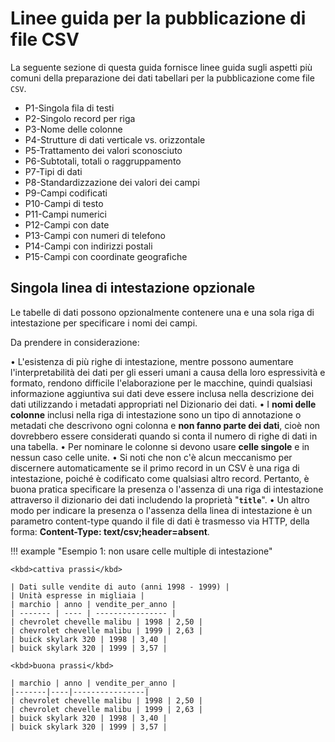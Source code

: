 # Linee guida per la pubblicazione di file CSV

La seguente sezione di questa guida fornisce linee guida sugli aspetti più comuni della preparazione dei dati tabellari per la pubblicazione come file `CSV`.

- P1-Singola fila di testi 
- P2-Singolo record per riga 
- P3-Nome delle colonne
- P4-Strutture di dati verticale vs. orizzontale
- P5-Trattamento dei valori sconosciuto
- P6-Subtotali, totali o raggruppamento
- P7-Tipi di dati 
- P8-Standardizzazione dei valori dei campi 
- P9-Campi codificati
- P10-Campi di testo
- P11-Campi numerici 
- P12-Campi con date
- P13-Campi con numeri di telefono
- P14-Campi con indirizzi postali
- P15-Campi con coordinate geografiche


## Singola linea di intestazione opzionale
Le tabelle di dati possono opzionalmente contenere una e una sola riga di intestazione per specificare i nomi dei campi.

Da prendere in considerazione:

• L'esistenza di più righe di intestazione, mentre possono aumentare l'interpretabilità dei dati per gli esseri umani a causa della loro espressività e formato, rendono difficile l'elaborazione per le macchine, quindi qualsiasi informazione aggiuntiva sui dati deve essere inclusa nella descrizione dei dati utilizzando i metadati appropriati nel Dizionario dei dati.
• I **nomi delle colonne** inclusi nella riga di intestazione sono un tipo di annotazione o metadati che descrivono ogni colonna e **non fanno parte dei dati**, cioè non dovrebbero essere considerati quando si conta il numero di righe di dati in una tabella.
• Per nominare le colonne si devono usare **celle singole** e in nessun caso celle unite.
• Si noti che non c'è alcun meccanismo per discernere automaticamente se il primo record in un CSV è una riga di intestazione, poiché è codificato come qualsiasi altro record. Pertanto, è buona pratica specificare la presenza o l'assenza di una riga di intestazione attraverso il dizionario dei dati includendo la proprietà "**`title`**".
• Un altro modo per indicare la presenza o l'assenza della linea di intestazione è un parametro content-type quando il file di dati è trasmesso via HTTP, della forma: **Content-Type: text/csv;header=absent**.

!!! example "Esempio 1: non usare celle multiple di intestazione"
    
    <kbd>cattiva prassi</kbd>
    
    | Dati sulle vendite di auto (anni 1998 - 1999) |
    | Unità espresse in migliaia |
    | marchio | anno | vendite_per_anno |
    | ------- | ---- | ---------------- |
    | chevrolet chevelle malibu | 1998 | 2,50 |
    | chevrolet chevelle malibu | 1999 | 2,63 |
    | buick skylark 320 | 1998 | 3,40 |
    | buick skylark 320 | 1999 | 3,57 |
    
    <kbd>buona prassi</kbd>
    
    | marchio | anno | vendite_per_anno |
    |-------|----|----------------|
    | chevrolet chevelle malibu | 1998 | 2,50 |
    | chevrolet chevelle malibu | 1999 | 2,63 |
    | buick skylark 320 | 1998 | 3,40 |
    | buick skylark 320 | 1999 | 3,57 |
    
    
 
    
    
    
    
    
    
    
    
    
